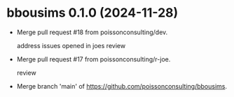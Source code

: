 <!-- NEWS.md is maintained by https://fledge.cynkra.com, contributors should not edit this file -->

# bbousims 0.1.0 (2024-11-28)

- Merge pull request #18 from poissonconsulting/dev.

  address issues opened in joes review

- Merge pull request #17 from poissonconsulting/r-joe.

  review

- Merge branch 'main' of https://github.com/poissonconsulting/bbousims.

